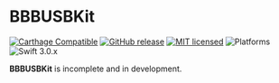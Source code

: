 # BBBUSBKit

[![Carthage Compatible](https://img.shields.io/badge/Carthage-compatible-4BC51D.svg?style=flat)](https://github.com/Carthage/Carthage)
[![GitHub release](https://img.shields.io/github/release/takayoshiotake/BBBUSBKit.svg)](https://github.com/takayoshiotake/BBBUSBKit/releases)
[![MIT licensed](https://img.shields.io/badge/license-MIT-blue.svg)](LICENSE)
![Platforms](http://img.shields.io/badge/platforms-macOS-lightgrey.svg?style=flat)
![Swift 3.0.x](http://img.shields.io/badge/Swift-3.0.x-orange.svg?style=flat)

**BBBUSBKit** is incomplete and in development.
